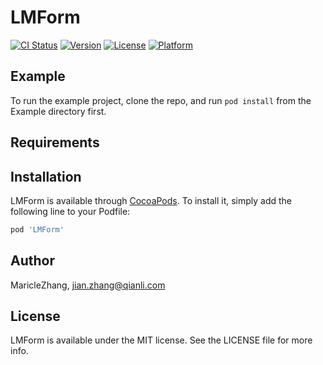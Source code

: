 # LMForm

[![CI Status](https://img.shields.io/travis/MaricleZhang/LMForm.svg?style=flat)](https://travis-ci.org/MaricleZhang/LMForm)
[![Version](https://img.shields.io/cocoapods/v/LMForm.svg?style=flat)](https://cocoapods.org/pods/LMForm)
[![License](https://img.shields.io/cocoapods/l/LMForm.svg?style=flat)](https://cocoapods.org/pods/LMForm)
[![Platform](https://img.shields.io/cocoapods/p/LMForm.svg?style=flat)](https://cocoapods.org/pods/LMForm)

## Example

To run the example project, clone the repo, and run `pod install` from the Example directory first.

## Requirements

## Installation

LMForm is available through [CocoaPods](https://cocoapods.org). To install
it, simply add the following line to your Podfile:

```ruby
pod 'LMForm'
```

## Author

MaricleZhang, jian.zhang@qianli.com

## License

LMForm is available under the MIT license. See the LICENSE file for more info.
